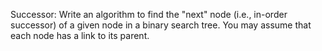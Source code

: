 Successor: Write an algorithm to find the "next" node (i.e., in-order successor) of a given node 
in a binary search tree. You may assume that each node has a link to its parent.
